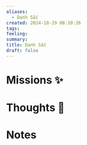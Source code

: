 ```yaml
---
aliases:
  - Danh Sắc
created: 2024-10-29 08:10:26
tags: 
feeling: 
summary: 
title: Danh Sắc
draft: false
---
```



# Missions ✨


# Thoughts 💬


# Notes
